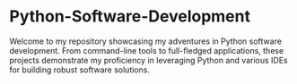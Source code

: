 # Python-Software-Development
Welcome to my repository showcasing my adventures in Python software development. From command-line tools to full-fledged applications, these projects demonstrate my proficiency in leveraging Python and various IDEs for building robust software solutions. 
